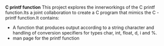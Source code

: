 **C printf function**
This project explores the innerworkings of the C printf function.Its a joint collaboration to create a C program that mimics the C - printf function.It contains:
* A function that produces output according to a string character and handling of conversion specifiers for types char, int, float, d, i and %.
* man page for the printf function
